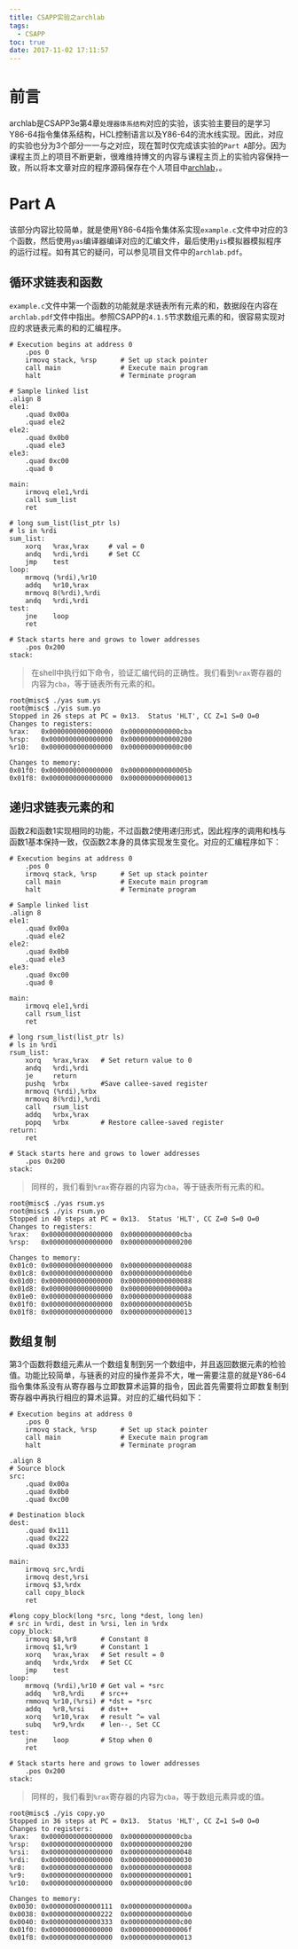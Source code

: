 ```yaml
---
title: CSAPP实验之archlab
tags:
  - CSAPP
toc: true
date: 2017-11-02 17:11:57
---
```

# 前言
archlab是CSAPP3e第4章`处理器体系结构`对应的实验，该实验主要目的是学习Y86-64指令集体系结构，HCL控制语言以及Y86-64的流水线实现。因此，对应的实验也分为3个部分一一与之对应，现在暂时仅完成该实验的`Part A`部分。因为课程主页上的项目不断更新，很难维持博文的内容与课程主页上的实验内容保持一致，所以将本文章对应的程序源码保存在个人项目中[archlab](https://gitee.com/zhoulee/CSAPP/tree/master/archlab)，。

# Part A
该部分内容比较简单，就是使用Y86-64指令集体系实现`example.c`文件中对应的3个函数，然后使用`yas`编译器编译对应的汇编文件，最后使用`yis`模拟器模拟程序的运行过程。如有其它的疑问，可以参见项目文件中的`archlab.pdf`。

## 循环求链表和函数
`example.c`文件中第一个函数的功能就是求链表所有元素的和，数据段在内容在`archlab.pdf`文件中指出。参照CSAPP的`4.1.5`节求数组元素的和，很容易实现对应的求链表元素的和的汇编程序。
<!--more-->
```
# Execution begins at address 0
    .pos 0
    irmovq stack, %rsp      # Set up stack pointer
    call main               # Execute main program
    halt                    # Terminate program

# Sample linked list
.align 8
ele1:
    .quad 0x00a
    .quad ele2
ele2:
    .quad 0x0b0
    .quad ele3
ele3:
    .quad 0xc00
    .quad 0

main:
    irmovq ele1,%rdi
    call sum_list
    ret

# long sum_list(list_ptr ls)
# ls in %rdi
sum_list:
    xorq   %rax,%rax     # val = 0
    andq   %rdi,%rdi     # Set CC
    jmp    test
loop:
    mrmovq (%rdi),%r10
    addq   %r10,%rax
    mrmovq 8(%rdi),%rdi
    andq   %rdi,%rdi
test:
    jne    loop
    ret

# Stack starts here and grows to lower addresses
    .pos 0x200
stack:
```
>在shell中执行如下命令，验证汇编代码的正确性。我们看到`%rax`寄存器的内容为`cba`，等于链表所有元素的和。
```
root@misc$ ./yas sum.ys
root@misc$ ./yis sum.yo
Stopped in 26 steps at PC = 0x13.  Status 'HLT', CC Z=1 S=0 O=0
Changes to registers:
%rax:   0x0000000000000000  0x0000000000000cba
%rsp:   0x0000000000000000  0x0000000000000200
%r10:   0x0000000000000000  0x0000000000000c00

Changes to memory:
0x01f0: 0x0000000000000000  0x000000000000005b
0x01f8: 0x0000000000000000  0x0000000000000013
```

## 递归求链表元素的和
函数2和函数1实现相同的功能，不过函数2使用递归形式，因此程序的调用和栈与函数1基本保持一致，仅函数2本身的具体实现发生变化。对应的汇编程序如下：
```
# Execution begins at address 0
    .pos 0
    irmovq stack, %rsp      # Set up stack pointer
    call main               # Execute main program
    halt                    # Terminate program

# Sample linked list
.align 8
ele1:
    .quad 0x00a
    .quad ele2
ele2:
    .quad 0x0b0
    .quad ele3
ele3:
    .quad 0xc00
    .quad 0

main:
    irmovq ele1,%rdi
    call rsum_list
    ret

# long rsum_list(list_ptr ls)
# ls in %rdi
rsum_list:
    xorq   %rax,%rax   # Set return value to 0
    andq   %rdi,%rdi
    je     return
    pushq  %rbx        #Save callee-saved register
    mrmovq (%rdi),%rbx
    mrmovq 8(%rdi),%rdi
    call   rsum_list
    addq   %rbx,%rax
    popq   %rbx        # Restore callee-saved register
return:
    ret

# Stack starts here and grows to lower addresses
    .pos 0x200
stack:
```
>同样的，我们看到`%rax`寄存器的内容为`cba`，等于链表所有元素的和。
```
root@misc$ ./yas rsum.ys
root@misc$ ./yis rsum.yo
Stopped in 40 steps at PC = 0x13.  Status 'HLT', CC Z=0 S=0 O=0
Changes to registers:
%rax:   0x0000000000000000  0x0000000000000cba
%rsp:   0x0000000000000000  0x0000000000000200

Changes to memory:
0x01c0: 0x0000000000000000  0x0000000000000088
0x01c8: 0x0000000000000000  0x00000000000000b0
0x01d0: 0x0000000000000000  0x0000000000000088
0x01d8: 0x0000000000000000  0x000000000000000a
0x01e0: 0x0000000000000000  0x0000000000000088
0x01f0: 0x0000000000000000  0x000000000000005b
0x01f8: 0x0000000000000000  0x0000000000000013
```

## 数组复制
第3个函数将数组元素从一个数组复制到另一个数组中，并且返回数据元素的检验值。功能比较简单，与链表的对应的操作差异不大，唯一需要注意的就是Y86-64指令集体系没有从寄存器与立即数算术运算的指令，因此首先需要将立即数复制到寄存器中再执行相应的算术运算。对应的汇编代码如下：
```
# Execution begins at address 0
    .pos 0
    irmovq stack, %rsp      # Set up stack pointer
    call main               # Execute main program
    halt                    # Terminate program

.align 8
# Source block
src:
    .quad 0x00a
    .quad 0x0b0
    .quad 0xc00

# Destination block
dest:
    .quad 0x111
    .quad 0x222
    .quad 0x333

main:
    irmovq src,%rdi
    irmovq dest,%rsi
    irmovq $3,%rdx
    call copy_block
    ret

#long copy_block(long *src, long *dest, long len)
# src in %rdi, dest in %rsi, len in %rdx
copy_block:
    irmovq $8,%r8      # Constant 8
    irmovq $1,%r9      # Constant 1
    xorq   %rax,%rax   # Set result = 0
    andq   %rdx,%rdx   # Set CC
    jmp    test
loop:
    mrmovq (%rdi),%r10 # Get val = *src
    addq   %r8,%rdi    # src++
    rmmovq %r10,(%rsi) # *dst = *src
    addq   %r8,%rsi    # dst++
    xorq   %r10,%rax   # result ^= val
    subq   %r9,%rdx    # len--, Set CC
test:
    jne    loop        # Stop when 0
    ret

# Stack starts here and grows to lower addresses
    .pos 0x200
stack:
```
>同样的，我们看到`%rax`寄存器的内容为`cba`，等于数组元素异或的值。
```
root@misc$ ./yis copy.yo
Stopped in 36 steps at PC = 0x13.  Status 'HLT', CC Z=1 S=0 O=0
Changes to registers:
%rax:   0x0000000000000000  0x0000000000000cba
%rsp:   0x0000000000000000  0x0000000000000200
%rsi:   0x0000000000000000  0x0000000000000048
%rdi:   0x0000000000000000  0x0000000000000030
%r8:    0x0000000000000000  0x0000000000000008
%r9:    0x0000000000000000  0x0000000000000001
%r10:   0x0000000000000000  0x0000000000000c00

Changes to memory:
0x0030: 0x0000000000000111  0x000000000000000a
0x0038: 0x0000000000000222  0x00000000000000b0
0x0040: 0x0000000000000333  0x0000000000000c00
0x01f0: 0x0000000000000000  0x000000000000006f
0x01f8: 0x0000000000000000  0x0000000000000013
```
